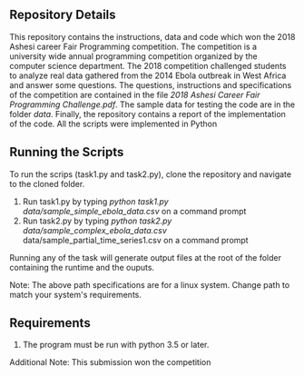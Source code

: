 ## Repository Details
This repository contains the instructions, data and code which won the 2018 Ashesi career Fair Programming competition. The competition is a university wide annual programming competition organized by the computer science department. The 2018 competition challenged students to analyze real data gathered from the 2014 Ebola outbreak in West Africa and answer some questions. The questions, instructions and specifications of the competition are contained in the file _2018 Ashesi Career Fair Programming Challenge.pdf_. The sample data for testing the code are in the folder _data_. Finally, the repository contains a report of the implementation of the code. All the scripts were implemented in Python

## Running the Scripts

To run the scrips (task1.py and task2.py), clone the repository and navigate to the cloned folder. 
1. Run task1.py by typing _python task1.py data/sample\_simple\_ebola\_data.csv_ on a command prompt
2. Run task2.py by typing _python task2.py data/sample\_complex\_ebola\_data.csv_ data/sample_partial\_time\_series1.csv on a command prompt

Running any of the task will generate output files at the root of the folder containing the runtime and the ouputs. 

Note: The above path specifications are for a linux system. Change path to match your system's requirements. 

## Requirements
1. The program must be run with python 3.5 or later.

Additional Note:
This submission won the competition

